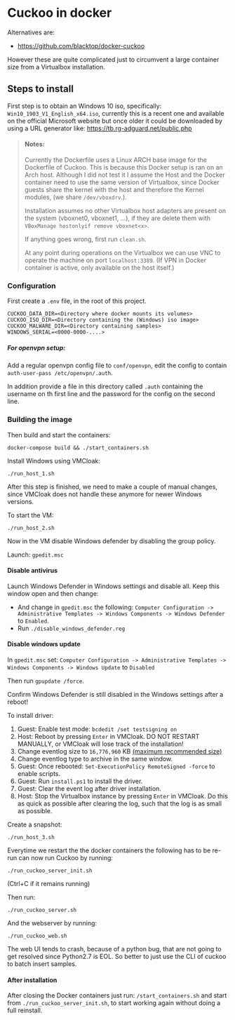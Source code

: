 # Cuckoo in docker

Alternatives are:

- https://github.com/blacktop/docker-cuckoo

However these are quite complicated just to circumvent a large container size from a Virtualbox installation.


## Steps to install

First step is to obtain an Windows 10 iso, specifically: `Win10_1903_V1_English_x64.iso`, currently this is a recent
 one and available on the official Microsoft website but once older it could be downloaded by using a URL 
 generator like: https://tb.rg-adguard.net/public.php

> #### Notes:
> Currently the Dockerfile uses a Linux ARCH base image for the Dockerfile of Cuckoo. This is because this Docker setup
> is ran on an Arch host. Although I did not test it I assume the Host and the Docker container need to use the same 
> version of Virtualbox, since Docker guests share the kernel with the host and therefore the Kernel 
> modules, (we share `/dev/vboxdrv`.).
>
> Installation assumes no other Virtualbox host adapters are present on the system (vboxnet0, vboxnet1, ...), if they are
> delete them with `VBoxManage hostonlyif remove vboxnet<x>`.
> 
> If anything goes wrong, first run `clean.sh`.
>
> At any point during operations on the Virtualbox we can use VNC to operate the machine on port `localhost:3389`. 
> (If VPN in Docker container is active, only available on the host itself.)

### Configuration
First create a `.env` file, in the root of this project.
```
CUCKOO_DATA_DIR=<Directory where docker mounts its volumes>
CUCKOO_ISO_DIR=<Directory containing the (Windows) iso image>
CUCKOO_MALWARE_DIR=<Directory containing samples>
WINDOWS_SERIAL=<0000-0000-....>
```

##### For openvpn setup:
Add a regular openvpn config file to `conf/openvpn`, edit the config to contain `auth-user-pass /etc/openvpn/.auth`.

In addition provide a file in this directory called `.auth` containing the username on th first line
and the password for the config on the second line.


### Building the image
Then build and start the containers:
```
docker-compose build && ./start_containers.sh
```

Install Windows using VMCloak:
```
./run_host_1.sh
```

After this step is finished, we need to make a couple of manual changes, since VMCloak does not handle these 
anymore for newer Windows versions.


To start the VM:
```
./run_host_2.sh
```

Now in the VM disable Windows defender by disabling the group policy.

Launch: `gpedit.msc`

#### Disable antivirus
Launch Windows Defender in Windows settings and disable all. Keep this window open and then change:
- And change in `gpedit.msc` the following: `Computer Configuration -> Administrative Templates -> Windows Components -> Windows Defender` to `Enabled`.
- Run `./disable_windows_defender.reg`

#### Disable windows update
In `gpedit.msc` set: `Computer Configuration -> Administrative Templates -> Windows Components -> Windows Update` to `Disabled`

Then run `gpupdate /force`.

Confirm Windows Defender is still disabled in the Windows settings after a reboot!

To install driver:

1. Guest: Enable test mode: `bcdedit /set testsigning on` 
2. Host: Reboot by pressing `Enter` in VMCloak. DO NOT RESTART MANUALLY, or VMCloak will lose track of the installation!
3. Change eventlog size to `16,776,960` KB [(maximum recommended size)](https://support.microsoft.com/nl-nl/help/957662/recommended-settings-for-event-log-sizes-in-windows)
4. Change eventlog type to archive in the same window.
5. Guest: Once rebooted: `Set-ExecutionPolicy RemoteSigned -force` to enable scripts.
6. Guest: Run `install.ps1` to install the driver.
7. Guest: Clear the event log after driver installation.
8. Host: Stop the Virtualbox instance by pressing `Enter` in VMCloak. Do this as quick as possible after clearing the log,
such that the log is as small as possible.

Create a snapshot:
```
./run_host_3.sh
```

Everytime we restart the the docker containers the following has to be re-run can now run Cuckoo by running:
```
./run_cuckoo_server_init.sh
```

(Ctrl+C if it remains running)

Then run:
```
./run_cuckoo_server.sh
```

And the webserver by running:
```
./run_cuckoo_web.sh
```

The web UI tends to crash, because of a python bug, that are not going to get resolved since Python2.7 is EOL. So better 
to just use the CLI of cuckoo to batch insert samples.

#### After installation
After closing the Docker containers just run: `/start_containers.sh` and start from `./run_cuckoo_server_init.sh`, to 
start working again without doing a full reinstall.